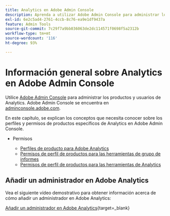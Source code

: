```yaml
---
title: Analytics en Adobe Admin Console
description: Aprenda a utilizar Adobe Admin Console para administrar los productos y usuarios de Analytics.
exl-id: 6e2c5ad4-2761-4ccb-8c76-ea9e1df9437a
feature: Admin Tools
source-git-commit: 7c29f7a9bb036063de2dc114571f0698f5a2312b
workflow-type: tm+mt
source-wordcount: '116'
ht-degree: 93%

---
```


# Información general sobre Analytics en Adobe Admin Console

Utilice [Adobe Admin Console](https://helpx.adobe.com/es/enterprise/using/admin-console.html) para administrar los productos y usuarios de Analytics. Adobe Admin Console se encuentra en [adminconsole.adobe.com](https://adminconsole.adobe.com/).

En este capítulo, se explican los conceptos que necesita conocer sobre los perfiles y permisos de productos específicos de Analytics en Adobe Admin Console.

* Permisos

   * [Perfiles de producto para Adobe Analytics](/help/admin/admin-console/permissions/product-profile.md)
   * [Permisos de perfil de productos para las herramientas de grupo de informes](/help/admin/admin-console/permissions/report-suite-tools.md)
   * [Permisos de perfil de productos para las herramientas de Analytics](/help/admin/admin-console/permissions/analytics-tools.md)

## Añadir un administrador en Adobe Analytics

Vea el siguiente vídeo demostrativo para obtener información acerca de cómo añadir un administrador en Adobe Analytics:

[Añadir un administrador en Adobe Analytics](https://video.tv.adobe.com/v/37648/?quality=12){target=_blank}

